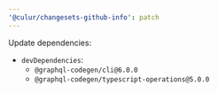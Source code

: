 ```yaml
---
'@culur/changesets-github-info': patch
---
```


Update dependencies:

- `devDependencies`:
  - `@graphql-codegen/cli@6.0.0`
  - `@graphql-codegen/typescript-operations@5.0.0`
